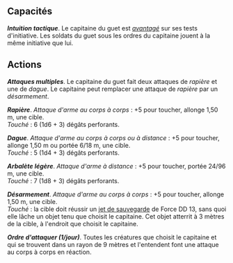 ## Capacités
_**Intuition tactique**_. Le capitaine du guet est [_avantagé_](/utiliser-les-caracteristiques/#avantage-et-desavantage) sur ses tests d'initiative. Les soldats du guet sous les ordres du capitaine jouent à la même initiative que lui.

## Actions
_**Attaques multiples**_. Le capitaine du guet fait deux attaques de _rapière_ et une de _dague_. Le capitaine peut remplacer une attaque de _rapière_ par un _désarmement_.

_**Rapière**_. _Attaque d'arme au corps à corps_ : +5 pour toucher, allonge 1,50 m, une cible.  
_Touché_ : 6 (1d6 + 3) dégâts perforants.

_**Dague**_. _Attaque d'arme au corps à corps ou à distance_ : +5 pour toucher, allonge 1,50 m ou portée 6/18 m, une cible.  
_Touché_ : 5 (1d4 + 3) dégâts perforants.

_**Arbalète légère**_. _Attaque d'arme à distance_ : +5 pour toucher, portée 24/96 m, une cible.  
_Touché_ : 7 (1d8 + 3) dégâts perforants.

_**Désarmement**_. _Attaque d'arme au corps à corps_ : +5 pour toucher, allonge 1,50 m, une cible.  
_Touché_ : la cible doit réussir un [jet de sauvegarde](/utiliser-les-caracteristiques/#jets-de-sauvegarde) de Force DD 13, sans quoi elle lâche un objet tenu que choisit le capitaine. Cet objet atterrit à 3 mètres de la cible, à l'endroit que choisit le capitaine.

_**Ordre d'attaquer (1/jour)**_. Toutes les créatures que choisit le capitaine et qui se trouvent dans un rayon de 9 mètres et l'entendent font une attaque au corps à corps en réaction.
